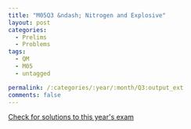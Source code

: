 ```yaml
---
title: "M05Q3 &ndash; Nitrogen and Explosive"
layout: post
categories:
  - Prelims
  - Problems
tags:
  - QM
  - M05
  - untagged

permalink: /:categories/:year/:month/Q3:output_ext
comments: false
---
```

<object data="2005M3Q.pdf" type="application/pdf" width="100%" height="500"></object>
<div class="message"><a href='https://princetonprelim.com/prelim/15/'>Check for solutions to this year's exam</a></div>
